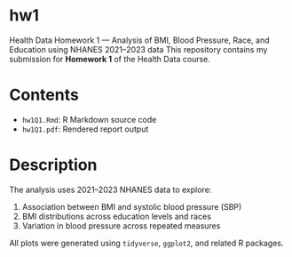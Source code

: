 # hw1
Health Data Homework 1 — Analysis of BMI, Blood Pressure, Race, and Education using NHANES 2021–2023 data
This repository contains my submission for **Homework 1** of the Health Data course.

# Contents
- `hw1Q1.Rmd`: R Markdown source code
- `hw1Q1.pdf`: Rendered report output

# Description
The analysis uses 2021–2023 NHANES data to explore:
1. Association between BMI and systolic blood pressure (SBP)
2. BMI distributions across education levels and races
3. Variation in blood pressure across repeated measures

All plots were generated using `tidyverse`, `ggplot2`, and related R packages.
